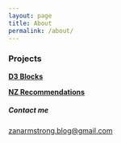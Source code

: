 ```yaml
---
layout: page
title: About
permalink: /about/
---
```


### Projects


[**D3 Blocks**](http://bl.ocks.org/zanarmstrong)

[**NZ Recommendations**](newzealand.zanarmstrong.com)


##### Contact me

[zanarmstrong.blog@gmail.com](mailto:zanarmstrong.blog@gmail.com)
